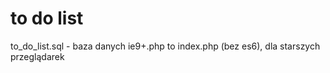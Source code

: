 # to do list

to_do_list.sql - baza danych
ie9+.php to index.php (bez es6), dla starszych przeglądarek